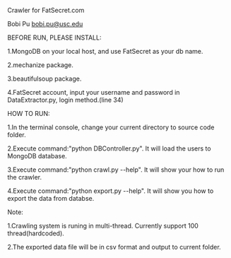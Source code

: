 Crawler for FatSecret.com

Bobi Pu
bobi.pu@usc.edu




BEFORE RUN, PLEASE INSTALL:

1.MongoDB on your local host, and use FatSecret as your db name.

2.mechanize package.

3.beautifulsoup package.

4.FatSecret account, input your username and password in DataExtractor.py, login method.(line 34)




HOW TO RUN:

1.In the terminal console, change your current directory to source code folder.

2.Execute command:"python DBController.py". It will load the users to MongoDB database.

3.Execute command:"python crawl.py --help". It will show your how to run the crawler.

4.Execute command:"python export.py --help". It will show you how to export the data from databse. 



Note:

1.Crawling system is runing in multi-thread. Currently support 100 thread(hardcoded).

2.The exported data file will be in csv format and output to current folder.
